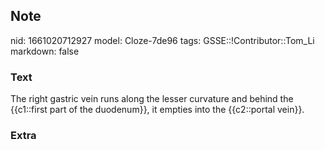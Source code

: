 ## Note
nid: 1661020712927
model: Cloze-7de96
tags: GSSE::!Contributor::Tom_Li
markdown: false

### Text
<div>
  The right gastric vein runs along the lesser curvature and behind
  the {{c1::first part of the duodenum}}, it empties into the
  {{c2::portal vein}}.
</div>

### Extra

